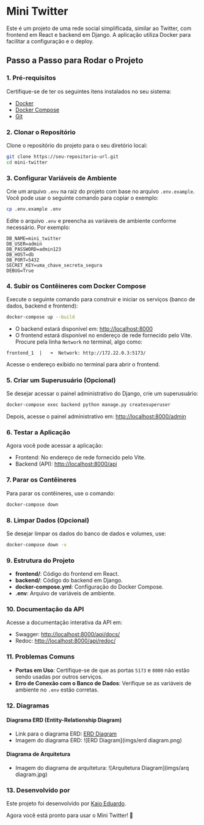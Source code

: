 # Mini Twitter

Este é um projeto de uma rede social simplificada, similar ao Twitter, com frontend em React e backend em Django. A aplicação utiliza Docker para facilitar a configuração e o deploy.

## Passo a Passo para Rodar o Projeto

### 1. Pré-requisitos

Certifique-se de ter os seguintes itens instalados no seu sistema:
- [Docker](https://www.docker.com/)
- [Docker Compose](https://docs.docker.com/compose/)
- [Git](https://git-scm.com/)

### 2. Clonar o Repositório

Clone o repositório do projeto para o seu diretório local:

```bash
git clone https://seu-repositorio-url.git
cd mini-twitter
```

### 3. Configurar Variáveis de Ambiente

Crie um arquivo `.env` na raiz do projeto com base no arquivo `.env.example`. Você pode usar o seguinte comando para copiar o exemplo:

```bash
cp .env.example .env
```

Edite o arquivo `.env` e preencha as variáveis de ambiente conforme necessário. Por exemplo:

```properties
DB_NAME=mini_twitter
DB_USER=admin
DB_PASSWORD=admin123
DB_HOST=db
DB_PORT=5432
SECRET_KEY=uma_chave_secreta_segura
DEBUG=True
```

### 4. Subir os Contêineres com Docker Compose

Execute o seguinte comando para construir e iniciar os serviços (banco de dados, backend e frontend):

```bash
docker-compose up --build
```

- O backend estará disponível em: [http://localhost:8000](http://localhost:8000)
- O frontend estará disponível no endereço de rede fornecido pelo Vite. Procure pela linha `Network` no terminal, algo como:

```
frontend_1  |   ➜  Network: http://172.22.0.3:5173/
```

Acesse o endereço exibido no terminal para abrir o frontend.

### 5. Criar um Superusuário (Opcional)

Se desejar acessar o painel administrativo do Django, crie um superusuário:

```bash
docker-compose exec backend python manage.py createsuperuser
```

Depois, acesse o painel administrativo em: [http://localhost:8000/admin](http://localhost:8000/admin)

### 6. Testar a Aplicação

Agora você pode acessar a aplicação:
- Frontend: No endereço de rede fornecido pelo Vite.
- Backend (API): [http://localhost:8000/api](http://localhost:8000/api)

### 7. Parar os Contêineres

Para parar os contêineres, use o comando:

```bash
docker-compose down
```

### 8. Limpar Dados (Opcional)

Se desejar limpar os dados do banco de dados e volumes, use:

```bash
docker-compose down -v
```

### 9. Estrutura do Projeto

- **frontend/**: Código do frontend em React.
- **backend/**: Código do backend em Django.
- **docker-compose.yml**: Configuração do Docker Compose.
- **.env**: Arquivo de variáveis de ambiente.

### 10. Documentação da API

Acesse a documentação interativa da API em:
- Swagger: [http://localhost:8000/api/docs/](http://localhost:8000/api/docs/)
- Redoc: [http://localhost:8000/api/redoc/](http://localhost:8000/api/redoc/)

### 11. Problemas Comuns

- **Portas em Uso**: Certifique-se de que as portas `5173` e `8000` não estão sendo usadas por outros serviços.
- **Erro de Conexão com o Banco de Dados**: Verifique se as variáveis de ambiente no `.env` estão corretas.

### 12. Diagramas

#### Diagrama ERD (Entity-Relationship Diagram)
- Link para o diagrama ERD: [ERD Diagram](https://dbdiagram.io/d/6817b21d1ca52373f566d2cd)
- Imagem do diagrama ERD:
![ERD Diagram](imgs/erd diagram.png)

#### Diagrama de Arquitetura
- Imagem do diagrama de arquitetura:
![Arquitetura Diagram](imgs/arq diagram.jpg)

### 13. Desenvolvido por

Este projeto foi desenvolvido por [Kaio Eduardo](https://kaioeduardo.com).

Agora você está pronto para usar o Mini Twitter! 🚀
